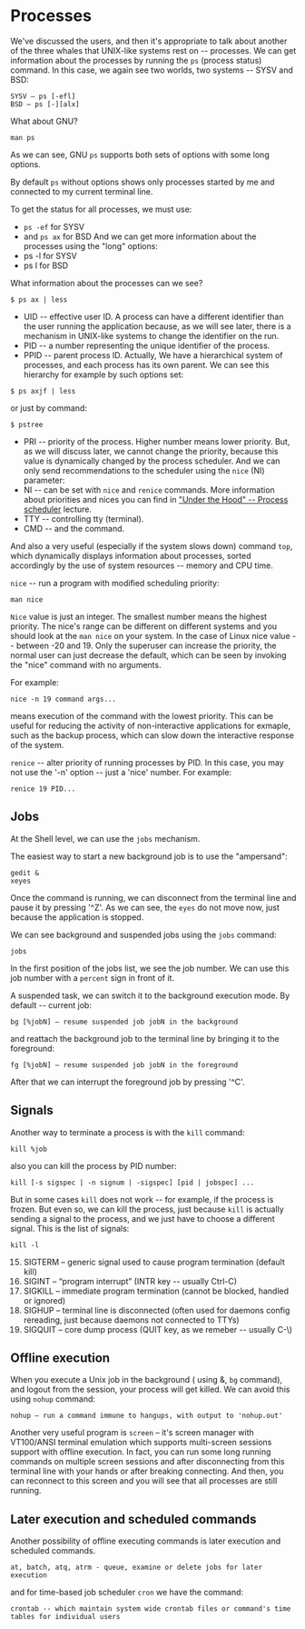 # Processes

We've discussed the users, and then it's appropriate to talk about another of the three whales that UNIX-like systems rest on -- processes. We can get information about the processes by running the `ps` (process status) command. In this case, we again see two worlds, two systems -- SYSV and BSD:
```
SYSV – ps [-efl]
BSD – ps [-][alx]
```
What about GNU?
```
man ps
```
As we can see, GNU `ps` supports both sets of options with some long options.

By default `ps` without options shows only processes started by me and connected to my current terminal line.

To get the status for all processes, we must use:
* `ps -ef` for SYSV
* and `ps ax` for BSD
And we can get more information about the processes using the "long" options:
* ps -l for SYSV
* ps l for BSD

What information about the processes can we see?
```
$ ps ax | less
```
* UID -- effective user ID. A process can have a different identifier than the user running the application because, as we will see later, there is a mechanism in UNIX-like systems to change the identifier on the run.
* PID -- a number representing the unique identifier of the process.
* PPID -- parent process ID. Actually, We have a hierarchical system of processes, and each process has its own parent. We can see this hierarchy for example by such options set:
```
$ ps axjf | less
```
or just by command:
```
$ pstree
```
* PRI -- priority of the process. Higher number means lower priority. But, as we will discuss later, we cannot change the priority, because this value is dynamically changed by the process scheduler. And we can only send recommendations to the scheduler using the `nice` (NI) parameter:
* NI -- can be set with `nice` and `renice` commands. More information about priorities and nices you can find in  ["Under the Hood" -- Process scheduler](../under_the_hood/06_scheduler.md) lecture.
* TTY -- controlling tty (terminal).
* CMD -- and the command.

And also a very useful (especially if the system slows down) command `top`, which dynamically displays information about processes, sorted accordingly by the use of system resources -- memory and CPU time.

`nice` -- run a program with modified scheduling priority:
```
man nice
```
`Nice` value is just an integer.  The smallest number means the highest priority. The nice's range can be different on different systems and you should look at the `man nice` on your system. In the case of Linux nice value -- between -20 and 19. Only the superuser can increase the priority, the normal user can just decrease the default, which can be seen by invoking the "nice" command with no arguments.

For example:
```
nice -n 19 command args...
```
means execution of the command with the lowest priority. This can be useful for reducing the activity of non-interactive applications for exmaple, such as the backup process, which can slow down the interactive response of the system.

`renice` -- alter priority of running processes by PID. In this case, you may not use the '-n' option -- just a 'nice' number. For example:
```
renice 19 PID...
```

## Jobs

At the Shell level, we can use the `jobs` mechanism.

The easiest way to start a new background job is to use the "ampersand":
```
gedit &
xeyes
```

Once the command is running, we can disconnect from the terminal line and pause it by pressing '^Z'. As we can see, the `eyes` do not move now, just because the application is stopped.

We can see background and suspended jobs using the `jobs` command:
```
jobs
```
In the first position of the jobs list, we see the job number. We can use this job number with a `percent` sign in front of it.

A suspended task, we can switch it to the background execution mode. By default -- current job:
```
bg [%jobN] – resume suspended job jobN in the background
```
and reattach the background job to the terminal line by bringing it to the foreground:
```
fg [%jobN] – resume suspended job jobN in the foreground
```
After that we can interrupt the foreground job by pressing '^C'.

## Signals

Another way to terminate a process is with the `kill` command:
```
kill %job
```
also you can kill the process by PID number:
```
kill [-s sigspec | -n signum | -sigspec] [pid | jobspec] ...
```
But in some cases `kill` does not work -- for example, if the process is frozen. But even so, we can kill the process, just because `kill` is actually sending a signal to the process, and we just have to choose a different signal. This is the list of signals:
```
kill -l
```
15) SIGTERM – generic signal used to cause program termination (default kill)
2) SIGINT – “program interrupt” (INTR key -- usually Ctrl-C)
9) SIGKILL – immediate program termination (cannot be blocked, handled or ignored)
1) SIGHUP – terminal line is disconnected (often used for daemons config rereading, just because daemons not connected to TTYs)
3) SIGQUIT – core dump process (QUIT key, as we remeber -- usually C-\\)

## Offline execution

When you execute a Unix job in the background ( using &, `bg` command), and logout from the session, your process will get killed. We can avoid this using `nohup` command:
```
nohup – run a command immune to hangups, with output to 'nohup.out'
```
Another very useful program is `screen` – it's screen manager with VT100/ANSI terminal emulation which supports multi-screen sessions support with offline execution. In fact, you can run some long running commands on multiple screen sessions and after disconnecting from this terminal line with your hands or after breaking connecting. And then, you can reconnect to this screen and you will see that all processes are still running.

## Later execution and scheduled commands

Another possibility of offline executing commands is later execution and scheduled commands.
```
at, batch, atq, atrm - queue, examine or delete jobs for later execution
```
and for time-based job scheduler `cron` we have the command:
```
crontab -- which maintain system wide crontab files or command's time tables for individual users
```
